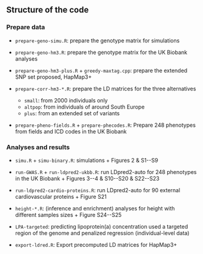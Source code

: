 ## Structure of the code

### Prepare data

- `prepare-geno-simu.R`: prepare the genotype matrix for simulations

- `prepare-geno-hm3.R`: prepare the genotype matrix for the UK Biobank analyses

- `prepare-geno-hm3-plus.R` + `greedy-maxtag.cpp`: prepare the extended SNP set proposed, HapMap3+

- `prepare-corr-hm3-*.R`: prepare the LD matrices for the three alternatives 
    - `small`: from 2000 individuals only
    - `altpop`: from individuals of around South Europe
    - `plus`: from an extended set of variants

- `prepare-pheno-fields.R` + `prepare-phecodes.R`: Prepare 248 phenotypes from fields and ICD codes in the UK Biobank


### Analyses and results

- `simu.R` + `simu-binary.R`: simulations + Figures 2 & S1--S9

- `run-GWAS.R` + `run-ldpred2-ukbb.R`: run LDpred2-auto for 248 phenotypes in the UK Biobank + Figures 3--4 & S10--S20 & S22--S23

- `run-ldpred2-cardio-proteins.R`: run LDpred2-auto for 90 external cardiovascular proteins + Figure S21

- `height-*.R`: (inference and enrichment) analyses for height with different samples sizes + Figure S24--S25

- `LPA-targeted`: predicting lipoprotein(a) concentration used a targeted region of the genome and penalized regression (individual-level data)

- `export-ldred.R`: Export precomputed LD matrices for HapMap3+
